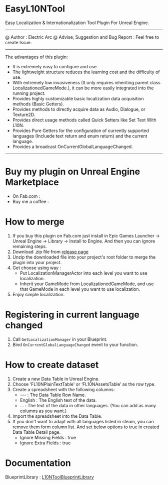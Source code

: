 # EasyL10NTool

Easy Localization & Internationalization Tool Plugin For Unreal Engine.

---

@ Author : Electric Arc
@ Advise, Suggestion and Bug Report : Feel free to create Issue.

---

The advantages of this plugin:

* It is extremely easy to configure and use.
* The lightweight structure reduces the learning cost and the difficulty of use. 
* With extremely low invasiveness (It only requires inheriting parent class LocalizationedGameMode.), it can be more easily integrated into the running project. 
* Provides highly customizable basic localization data acquisition methods (Basic Getters).
* Provides methods to directly acquire data as Audio, Dialogue, or Texture2D.
* Provides direct usage methods called Quick Setters like Set Text With L10N.
* Provides Pure Getters for the configuration of currently supported languages (Incluede text return and enum return) and the current language.
* Provides a broadcast OnCurrentGlobalLanguageChanged.

---

# Buy my plugin on Unreal Engine Marketplace

- On Fab.com : 
- Buy me a coffee : 

# How to merge

1. If you buy this plugin on Fab.com just install in Epic Games Launcher -> Unreal Engine -> Library -> Install to Engine. And then you can ignore remaining steps.
2. Download .zip file from [release page](https://github.com/ElectricArc-Yu/EasyL10NTool/releases/latest)
3. Unzip the downloaded file into your project's root folder to merge the plugin into your project.
4. Get choose using way :
   - Put LocalizationManagerActor into each level you want to use localization.
   - Inherit your GameMode from LocalizationedGameMode, and use that GameMode in each level you want to use localization.
5. Enjoy simple localization.

# Registering in current language changed

1. Call `GetLocalizationManager` in your Blueprint.
2. Bind `OnCurrentGlobalLanguageChanged` event to your function.

# How to create dataset

1. Create a new Data Table in Unreal Engine.
2. Choose 'FL10NPlainTextTable' or ‘FL10NAssetsTable’ as the row type.
3. Create a spreadsheet with the following columns:
   - --- : The Data Table Row Name.
   - English : The English text of the data.
   - ... : The text of the data in other languages. (You can add as many columns as you want.)
4. Import the spreadsheet into the Data Table.
5. If you don't want to adapt with all languages listed in steam, you can remove them form column list. And set below options to true in created Data Table Detail page.
   - Ignore Missing Fields : true
   - Ignore Extra Fields : true

# Documentation

BlueprintLibrary : [L10NToolBlueprintLibrary](BPLDocumentation.md)